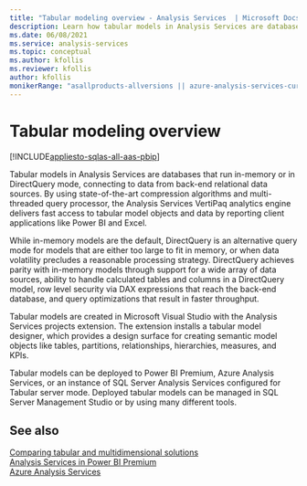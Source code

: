 ```yaml
---
title: "Tabular modeling overview - Analysis Services  | Microsoft Docs"
description: Learn how tabular models in Analysis Services are databases that run in-memory or in DirectQuery mode, connecting to data from back-end relational data sources.
ms.date: 06/08/2021
ms.service: analysis-services
ms.topic: conceptual
ms.author: kfollis
ms.reviewer: kfollis
author: kfollis
monikerRange: "asallproducts-allversions || azure-analysis-services-current || power-bi-premium-current || >= sql-analysis-services-2016"
---
```

# Tabular modeling overview

[!INCLUDE[appliesto-sqlas-all-aas-pbip](../includes/appliesto-sqlas-all-aas-pbip.md)]

Tabular models in Analysis Services are databases that run in-memory or in DirectQuery mode, connecting to data from back-end relational data sources. By using state-of-the-art compression algorithms and multi-threaded query processor, the Analysis Services VertiPaq analytics engine delivers fast access to tabular model objects and data by reporting client applications like Power BI and Excel.  
  
While in-memory models are the default, DirectQuery is an alternative query mode for models that are either too large to fit in memory, or when data volatility precludes a reasonable processing strategy. DirectQuery achieves parity with in-memory models through support for a wide array of data sources, ability to handle calculated tables and columns in a DirectQuery model, row level security via DAX expressions that reach the back-end database, and query optimizations that result in faster throughput.
  
Tabular models are created in Microsoft Visual Studio with the Analysis Services projects extension. The extension installs a tabular model designer, which provides a design surface for creating semantic model objects like tables, partitions, relationships, hierarchies, measures, and KPIs.
  
Tabular models can be deployed to Power BI Premium, Azure Analysis Services, or an instance of SQL Server Analysis Services configured for Tabular server mode. Deployed tabular models can be managed in SQL Server Management Studio or by using many different tools.

## See also

[Comparing tabular and multidimensional solutions](../comparing-tabular-and-multidimensional-solutions-ssas.md)  
[Analysis Services in Power BI Premium](/power-bi/service-premium-what-is#analysis-services-in-power-bi-premium-preview)  
[Azure Analysis Services](/azure/analysis-services/)
